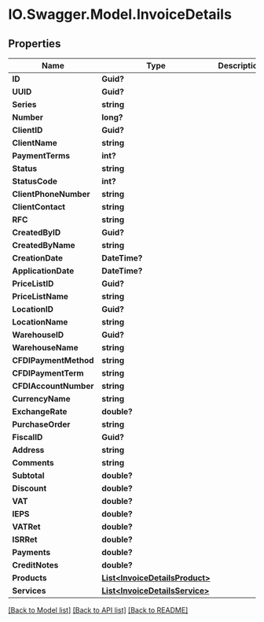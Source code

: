 # IO.Swagger.Model.InvoiceDetails
## Properties

Name | Type | Description | Notes
------------ | ------------- | ------------- | -------------
**ID** | **Guid?** |  | [optional] 
**UUID** | **Guid?** |  | [optional] 
**Series** | **string** |  | [optional] 
**Number** | **long?** |  | [optional] 
**ClientID** | **Guid?** |  | [optional] 
**ClientName** | **string** |  | [optional] 
**PaymentTerms** | **int?** |  | [optional] 
**Status** | **string** |  | [optional] 
**StatusCode** | **int?** |  | [optional] 
**ClientPhoneNumber** | **string** |  | [optional] 
**ClientContact** | **string** |  | [optional] 
**RFC** | **string** |  | [optional] 
**CreatedByID** | **Guid?** |  | [optional] 
**CreatedByName** | **string** |  | [optional] 
**CreationDate** | **DateTime?** |  | [optional] 
**ApplicationDate** | **DateTime?** |  | [optional] 
**PriceListID** | **Guid?** |  | [optional] 
**PriceListName** | **string** |  | [optional] 
**LocationID** | **Guid?** |  | [optional] 
**LocationName** | **string** |  | [optional] 
**WarehouseID** | **Guid?** |  | [optional] 
**WarehouseName** | **string** |  | [optional] 
**CFDIPaymentMethod** | **string** |  | [optional] 
**CFDIPaymentTerm** | **string** |  | [optional] 
**CFDIAccountNumber** | **string** |  | [optional] 
**CurrencyName** | **string** |  | [optional] 
**ExchangeRate** | **double?** |  | [optional] 
**PurchaseOrder** | **string** |  | [optional] 
**FiscalID** | **Guid?** |  | [optional] 
**Address** | **string** |  | [optional] 
**Comments** | **string** |  | [optional] 
**Subtotal** | **double?** |  | [optional] 
**Discount** | **double?** |  | [optional] 
**VAT** | **double?** |  | [optional] 
**IEPS** | **double?** |  | [optional] 
**VATRet** | **double?** |  | [optional] 
**ISRRet** | **double?** |  | [optional] 
**Payments** | **double?** |  | [optional] 
**CreditNotes** | **double?** |  | [optional] 
**Products** | [**List&lt;InvoiceDetailsProduct&gt;**](InvoiceDetailsProduct.md) |  | [optional] 
**Services** | [**List&lt;InvoiceDetailsService&gt;**](InvoiceDetailsService.md) |  | [optional] 

[[Back to Model list]](../README.md#documentation-for-models) [[Back to API list]](../README.md#documentation-for-api-endpoints) [[Back to README]](../README.md)

